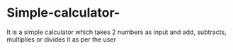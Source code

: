 # Simple-calculator-
It is a simple calculator which takes 2 numbers as input and add, subtracts, multiplies or divides it as per the user
